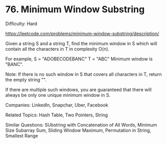 # 76. Minimum Window Substring

Difficulty: Hard

https://leetcode.com/problems/minimum-window-substring/description/

Given a string S and a string T, find the minimum window in S which will contain all the characters in T in complexity O(n).

For example,
S = "ADOBECODEBANC"
T = "ABC"
Minimum window is "BANC".

Note:
If there is no such window in S that covers all characters in T, return the empty string "".

If there are multiple such windows, you are guaranteed that there will always be only one unique minimum window in S.

Companies: LinkedIn, Snapchar, Uber, Facebook

Related Topics: Hash Table, Two Pointers, String

Similar Questions: SUbstring with Concatenation of All Words, Minimum Size Subarray Sum, Sliding Window Maximum, Permutation in String, Smallest Range

